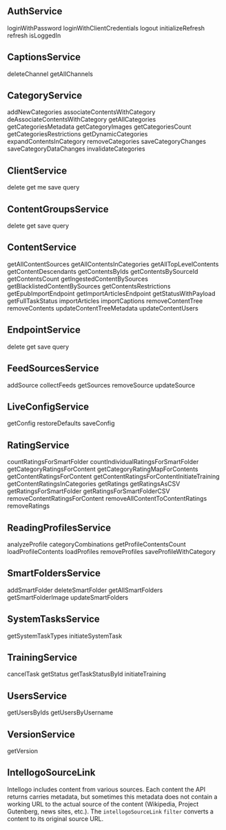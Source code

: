 ## AuthService
loginWithPassword
loginWithClientCredentials
logout
initializeRefresh
refresh
isLoggedIn

## CaptionsService
deleteChannel
getAllChannels

## CategoryService
addNewCategories
associateContentsWithCategory
deAssociateContentsWithCategory
getAllCategories
getCategoriesMetadata
getCategoryImages
getCategoriesCount
getCategoriesRestrictions
getDynamicCategories
expandContentsInCategory
removeCategories
saveCategoryChanges
saveCategoryDataChanges
invalidateCategories

## ClientService
delete
get
me
save
query

## ContentGroupsService
delete
get
save
query

## ContentService
getAllContentSources
getAllContentsInCategories
getAllTopLevelContents
getContentDescendants
getContentsByIds
getContentsBySourceId
getContentsCount
getIngestedContentBySources
getBlacklistedContentBySources
getContentsRestrictions
getEpubImportEndpoint
getImportArticlesEndpoint
getStatusWithPayload
getFullTaskStatus
importArticles
importCaptions
removeContentTree
removeContents
updateContentTreeMetadata
updateContentUsers
 
## EndpointService
delete
get
save
query

## FeedSourcesService
addSource
collectFeeds
getSources
removeSource
updateSource

## LiveConfigService
getConfig
restoreDefaults
saveConfig

## RatingService
countRatingsForSmartFolder
countIndividualRatingsForSmartFolder
getCategoryRatingsForContent
getCategoryRatingMapForContents
getContentRatingsForContent
getContentRatingsForContentInitiateTraining
getContentRatingsInCategories
getRatings
getRatingsAsCSV
getRatingsForSmartFolder
getRatingsForSmartFolderCSV
removeContentRatingsForContent
removeAllContentToContentRatings
removeRatings

## ReadingProfilesService
analyzeProfile
categoryCombinations
getProfileContentsCount
loadProfileContents
loadProfiles
removeProfiles
saveProfileWithCategory

## SmartFoldersService
addSmartFolder
deleteSmartFolder
getAllSmartFolders
getSmartFolderImage
updateSmartFolders

## SystemTasksService
getSystemTaskTypes
initiateSystemTask

## TrainingService
cancelTask
getStatus
getTaskStatusById
initiateTraining

## UsersService
getUsersByIds
getUsersByUsername

## VersionService
getVersion

## IntellogoSourceLink
Intellogo includes content from various sources. Each content the API returns carries metadata, but sometimes this metadata does not contain a working URL to the actual source of the content (Wikipedia, Project Gutenberg, news sites, etc.). The `intellogoSourceLink` `filter` converts a content to its original source URL.